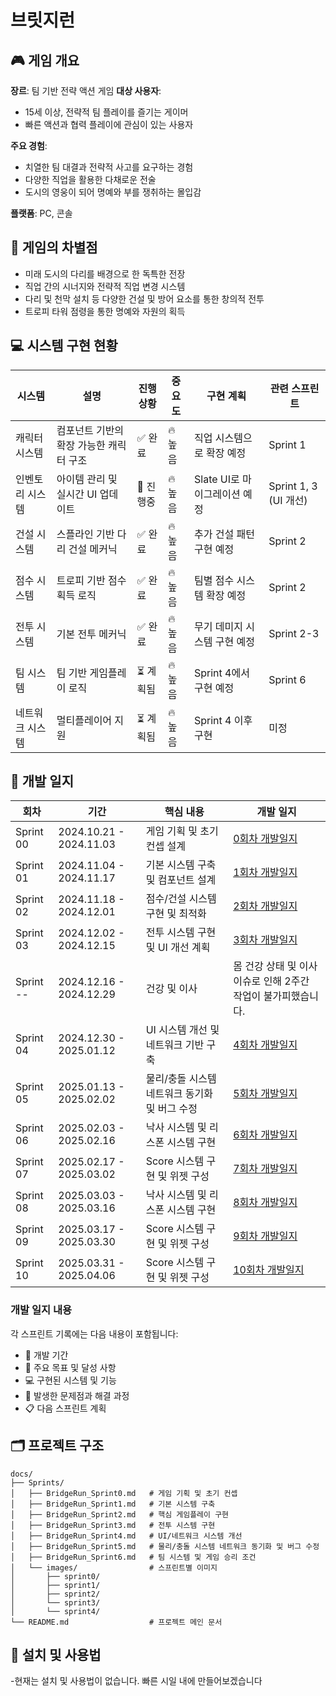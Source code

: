 # 브릿지런
## 🎮 게임 개요
**장르**: 팀 기반 전략 액션 게임
**대상 사용자**:
- 15세 이상, 전략적 팀 플레이를 즐기는 게이머
- 빠른 액션과 협력 플레이에 관심이 있는 사용자
  
**주요 경험**:
- 치열한 팀 대결과 전략적 사고를 요구하는 경험
- 다양한 직업을 활용한 다채로운 전술
- 도시의 영웅이 되어 명예와 부를 쟁취하는 몰입감
  
**플랫폼**: PC, 콘솔

## 💫 게임의 차별점
- 미래 도시의 다리를 배경으로 한 독특한 전장
- 직업 간의 시너지와 전략적 직업 변경 시스템
- 다리 및 천막 설치 등 다양한 건설 및 방어 요소를 통한 창의적 전투
- 트로피 타워 점령을 통한 명예와 자원의 획득

## 💻 시스템 구현 현황
| 시스템 | 설명 | 진행 상황 | 중요도 | 구현 계획 | 관련 스프린트 |
|---|---|---|---|---|---|
| 캐릭터 시스템 | 컴포넌트 기반의 확장 가능한 캐릭터 구조 | ✅ 완료 | 🔥 높음 | 직업 시스템으로 확장 예정 | Sprint 1 |
| 인벤토리 시스템 | 아이템 관리 및 실시간 UI 업데이트 | 🔄 진행중 | 🔥 높음 | Slate UI로 마이그레이션 예정 | Sprint 1, 3 (UI 개선) |
| 건설 시스템 | 스플라인 기반 다리 건설 메커닉 | ✅ 완료 | 🔥 높음 | 추가 건설 패턴 구현 예정 | Sprint 2 |
| 점수 시스템 | 트로피 기반 점수 획득 로직 | ✅ 완료 | 🔥 높음 | 팀별 점수 시스템 확장 예정 | Sprint 2 |
| 전투 시스템 | 기본 전투 메커닉 | ✅ 완료 | 🔥 높음 | 무기 데미지 시스템 구현 예정 | Sprint 2-3 |
| 팀 시스템 | 팀 기반 게임플레이 로직 | ⏳ 계획됨 | 🔥 높음 | Sprint 4에서 구현 예정 | Sprint 6 |
| 네트워크 시스템 | 멀티플레이어 지원 | ⏳ 계획됨 | 🔥 높음 | Sprint 4 이후 구현 | 미정 |

## 📝 개발 일지
| 회차 | 기간 | 핵심 내용 | 개발 일지 |
| --- | --- | --- | --- |
| Sprint 00 | 2024.10.21 - 2024.11.03 | 게임 기획 및 초기 컨셉 설계 | [0회차 개발일지](./docs/Sprints/BridgeRun_Sprint0.md) |
| Sprint 01 | 2024.11.04 - 2024.11.17 | 기본 시스템 구축 및 컴포넌트 설계 | [1회차 개발일지](./docs/Sprints/BridgeRun_Sprint1.md) |
| Sprint 02 | 2024.11.18 - 2024.12.01 | 점수/건설 시스템 구현 및 최적화 | [2회차 개발일지](./docs/Sprints/BridgeRun_Sprint2.md) |
| Sprint 03 | 2024.12.02 - 2024.12.15 | 전투 시스템 구현 및 UI 개선 계획 | [3회차 개발일지](./docs/Sprints/BridgeRun_Sprint3.md) |
| Sprint -- | 2024.12.16 - 2024.12.29 | 건강 및 이사| 몸 건강 상태 및 이사 이슈로 인해 2주간 작업이 불가피했습니다. |
| Sprint 04 | 2024.12.30 - 2025.01.12 | UI 시스템 개선 및 네트워크 기반 구축 | [4회차 개발일지](./docs/Sprints/BridgeRun_Sprint4.md) |
| Sprint 05 | 2025.01.13 - 2025.02.02 | 물리/충돌 시스템 네트워크 동기화 및 버그 수정| [5회차 개발일지](./docs/Sprints/BridgeRun_Sprint5.md) |
| Sprint 06 | 2025.02.03 - 2025.02.16 | 낙사 시스템 및 리스폰 시스템 구현| [6회차 개발일지](./docs/Sprints/BridgeRun_Sprint6.md) |
| Sprint 07 | 2025.02.17 - 2025.03.02 | Score 시스템 구현 및 위젯 구성| [7회차 개발일지](./docs/Sprints/BridgeRun_Sprint7.md) |
| Sprint 08 | 2025.03.03 - 2025.03.16 | 낙사 시스템 및 리스폰 시스템 구현| [8회차 개발일지](./docs/Sprints/BridgeRun_Sprint8.md) |
| Sprint 09 | 2025.03.17 - 2025.03.30 | Score 시스템 구현 및 위젯 구성| [9회차 개발일지](./docs/Sprints/BridgeRun_Sprint9.md) |
| Sprint 10 | 2025.03.31 - 2025.04.06 | Score 시스템 구현 및 위젯 구성| [10회차 개발일지](./docs/Sprints/BridgeRun_Sprint10.md) |


### 개발 일지 내용
각 스프린트 기록에는 다음 내용이 포함됩니다:
- 📅 개발 기간
- 🎯 주요 목표 및 달성 사항
- 💻 구현된 시스템 및 기능
- 🔧 발생한 문제점과 해결 과정
- 📋 다음 스프린트 계획

## 🗂 프로젝트 구조
```
docs/
├── Sprints/
│   ├── BridgeRun_Sprint0.md   # 게임 기획 및 초기 컨셉
│   ├── BridgeRun_Sprint1.md   # 기본 시스템 구축
│   ├── BridgeRun_Sprint2.md   # 핵심 게임플레이 구현
│   ├── BridgeRun_Sprint3.md   # 전투 시스템 구현
│   ├── BridgeRun_Sprint4.md   # UI/네트워크 시스템 개선
│   ├── BridgeRun_Sprint5.md   # 물리/충돌 시스템 네트워크 동기화 및 버그 수정
│   ├── BridgeRun_Sprint6.md   # 팀 시스템 및 게임 승리 조건
│   └── images/                # 스프린트별 이미지
│       ├── sprint0/
│       ├── sprint1/
│       ├── sprint2/
│       └── sprint3/
│       └── sprint4/
└── README.md                  # 프로젝트 메인 문서
```

## 🔧 설치 및 사용법
-현재는 설치 및 사용법이 없습니다. 빠른 시일 내에 만들어보겠습니다
